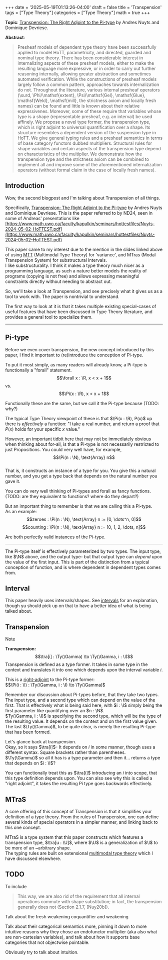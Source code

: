+++
date = '2025-05-19T01:13:26-04:00'
draft = false
title = 'Transpension'
tags = ["Type Theory"]
categories = ["Type Theory"]
math = true
+++

**Topic**: [Transpension: The Right Adjoint to the Pi-type](https://arxiv.org/abs/2008.08533) by Andres Nuyts and Dominique Devriese.

**Abstract**:
> Presheaf models of dependent type theory have been successfully applied to model HoTT, parametricity, and directed, guarded and nominal type theory. There has been considerable interest in internalizing aspects of these presheaf models, either to make the resulting language more expressive, or in order to carry out further reasoning internally, allowing greater abstraction and sometimes automated verification. While the constructions of presheaf models largely follow a common pattern, approaches towards internalization do not. Throughout the literature, various internal presheaf operators (\surd, \Phi/\mathsf{extent}, \Psi/\mathsf{Gel}, \mathsf{Glue}, \mathsf{Weld}, \mathsf{mill}, the strictness axiom and locally fresh names) can be found and little is known about their relative expressivenes. Moreover, some of these require that variables whose type is a shape (representable presheaf, e.g. an interval) be used affinely. We propose a novel type former, the transpension type, which is right adjoint to universal quantification over a shape. Its structure resembles a dependent version of the suspension type in HoTT. We give general typing rules and a presheaf semantics in terms of base category functors dubbed multipliers. Structural rules for shape variables and certain aspects of the transpension type depend on characteristics of the multiplier. We demonstrate how the transpension type and the strictness axiom can be combined to implement all and improve some of the aforementioned internalization operators (without formal claim in the case of locally fresh names).

## Introduction

Wow, the second blogpost and I'm talking about Transpension of all things.

Specifically, [Transpension: The Right Adjoint to the Pi-type](https://arxiv.org/abs/2008.08533) by Andres Nuyts and Dominique Devriese. This is the paper referred to by ND24, seen in some of Andreas' presentations like [https://www.math.uwo.ca/faculty/kapulkin/seminars/hottestfiles/Nuyts-2024-05-02-HoTTEST.pdf](https://www.math.uwo.ca/faculty/kapulkin/seminars/hottestfiles/Nuyts-2024-05-02-HoTTEST.pdf)

This paper came to my interest due to the mention in the slides linked above of using [MTT](./MultimodalTypeTheory.md) (Multimodal Type Theory) for 'variance', and MTras (Modal Transpension System) for substructural intervals.  
I like substructurality. I think it makes a type theory much nicer as a programming language, as such a nature better models the reality of programs (copying is not free) and allows expressing meaningful constraints directly without needing to abstract out.  


So, we'll take a look at Transpension, and see precisely what it gives us as a tool to work with. The paper is nontrivial to understand.  

The first way to look at it is that it takes multiple existing special-cases of useful features that have been discussed in Type Theory literature, and provides a general tool to specialize them.

<!-- TODO: Add a 'reminder' admonition kind that has a title. Maybe it should be on the side? -->
<!-- > [!note]+ Pi Types
> Tidbit! Pi types are simply 'forall'. -->

----

$\newcommand\tra{≬}\newcommand\Ty{\text{Ty}}\newcommand\I{\mathbb{I}}\newcommand\U{\mathbb{U}}$

## Pi-type
Before we even cover transpension, the new concept introduced by this paper, I find it important to (re)introduce the conception of Pi-type.

To put it most simply, as many readers will already know, a Pi-type is functionally a "forall" statement.  
$$\forall x : \R, x < x + 1$$
vs.
$$\Pi(x : \R), x < x + 1$$

Functionally these are the same, but we call it the Pi-type because (TODO: why?)

The typical Type Theory viewpoint of these is that $\Pi(x : \R), P(x)$ up there is *effectively* a function: "I take a real number, and return a proof that $P(x)$ holds for your specific $x$ value."  

However, an important tidbit here that may not be immediately obvious when thinking about for-all, is that a Pi-type is not necessarily restricted to just Propositions. You could very well have, for example,
$$\Pi(n : \N), \text{Array} n$$  
That is, it constructs an instance of a type for you. You give this a natural number, and you get a type back that depends on the natural number you gave it.

You can do very well thinking of Pi-types and forall as fancy functions. (TODO: are they equivalent to functions? where do they depart?)

But an important thing to remember is that we are calling this a Pi-type.  
As an example:
$$zeroes : \Pi(n : \N), \text{Array} n := [0, \dots^n, 0]$$
$$counting : \Pi(n : \N), \text{Array} n := [0, 1, 2, \dots, n]$$

Are both perfectly valid instances of the Pi-type.  

----

The Pi-type itself is effectively parameterized by two types. The input type, like $\N$ above, and the output type- but that output type can *depend* upon the value of the first input. This is part of the distinction from a typical conception of function, and is where dependent in dependent types comes from.

## Interval

This paper heavily uses intervals/shapes. See [intervals](./intervals.md) for an explanation, though yu should pick up on that to have a better idea of what is being talked about.

## Transpension

> [!note]
> **Transpension:**
> $$\tra[i] : \Ty(\Gamma) \to \Ty(\Gamma, i : \I)$$
> Transpension is defined as a type former. It takes in some type in the context and translates it into one which depends upon the interval variable $i$.  

This is a [right-adjoint](ncat:right-adjoint) to the Pi-type former:  
$$\Pi(i : \I) : \Ty(\Gamma, i : \I) \to \Ty(\Gamma)$

Remember our discussion about Pi-types before, that they take two types. The input type, and a second type which can depend on the value of the first. That is effectively what is being said here, with $i : \I$ simply being the first parameter like quantifying over an $n : \N$.  
$Ty(\Gamma, i : \I)$ is specifying the second type, which will be the type of the resulting value. It depends on the context and on the first value given. The last $\Ty(\Gamma)$, to be quite clear, is merely the resulting Pi-type that has been formed.  

Let's glance back at transpension.  
Okay, so it says $\tra[i]$- It depends on $i$ in some manner, though uses a different syntax. Square brackets rather than parentheses.  
$\Ty(\Gamma)$ so all it has is a type parameter and then it... returns a type that depends on $i : \I$?

You can functionally treat this as $\tra[i]$ *introducing* an $i$ into scope, that this type definition depends upon. You can also see why this is called a "right adjoint", it takes the resulting Pi type goes backwards effectively.

## MTraS
A core offering of this concept of Transpension is that it simplifies your definition of a type theory. From the rules of Transpension, one can define several kinds of special operators in a simpler manner, and linking back to this one concept.

MTraS is a type system that this paper constructs which features a transpension type, $\tra[u : \U]$, where $\U$ is a generalization of $\I$ to be more of an ~arbitrary shape.  
The typing rules are built on extensional [multimodal type theory](./multimodal-type-theory.md) which I have discussed elsewhere.



## TODO
To include
> This way, we are also rid of
the requirement that all internal operations commute with shape substitution; in fact, the
transpension generally does not (Section 2.1.7, [Nuy20b]).

Talk about the fresh weakening coquantifier and weakening

Talk about their categorical semantics more, pinning it down to more intuitive reasons why they chose an endofunctor multiplier (aka also what are non-cartesian variables), and talk about how it supports base categories that not objectwise pointable.

Obviously try to talk about intuition.